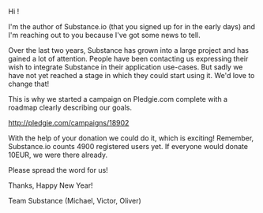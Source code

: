 Hi <USERNAME>!

I'm the author of Substance.io (that you signed up for in the early days) and I'm reaching out to you because I've got some news to tell.

Over the last two years, Substance has grown into a large project and has gained a lot of attention. People have been contacting us expressing their wish to integrate Substance in their application use-cases. But sadly we have not yet reached a stage in which they could start using it. We'd love to change that!

This is why we started a campaign on Pledgie.com complete with a roadmap clearly describing our goals.

http://pledgie.com/campaigns/18902

With the help of your donation we could do it, which is exciting! Remember, Substance.io counts 4900 registered users yet. If everyone would donate 10EUR, we were there already. 

Please spread the word for us!

Thanks, Happy New Year!

Team Substance (Michael, Victor, Oliver)
